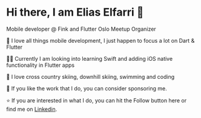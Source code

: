# Hi there, I am Elias Elfarri 👋
Mobile developer @ Fink and Flutter Oslo Meetup Organizer

📱 I love all things mobile development, I just happen to focus a lot on Dart & Flutter

🧑‍🎓 Currently I am looking into learning Swift and adding iOS native functionality in Flutter apps

💖 I love cross country skiing, downhill skiing, swimming and coding 

💸 If you like the work that I do, you can consider sponsoring me.

⭐️ If you are interested in what I do, you can hit the Follow button here or find me on [Linkedin](https://www.linkedin.com/in/elias-elfarri/).

<!--
**Moelfarri/Moelfarri** is a ✨ _special_ ✨ repository because its `README.md` (this file) appears on your GitHub profile.

Here are some ideas to get you started:

- 🔭 I’m currently working on ...
- 🌱 I’m currently learning ...
- 👯 I’m looking to collaborate on ...
- 🤔 I’m looking for help with ...
- 💬 Ask me about ...
- 📫 How to reach me: ...
- 😄 Pronouns: ...
- ⚡ Fun fact: ...
-->
